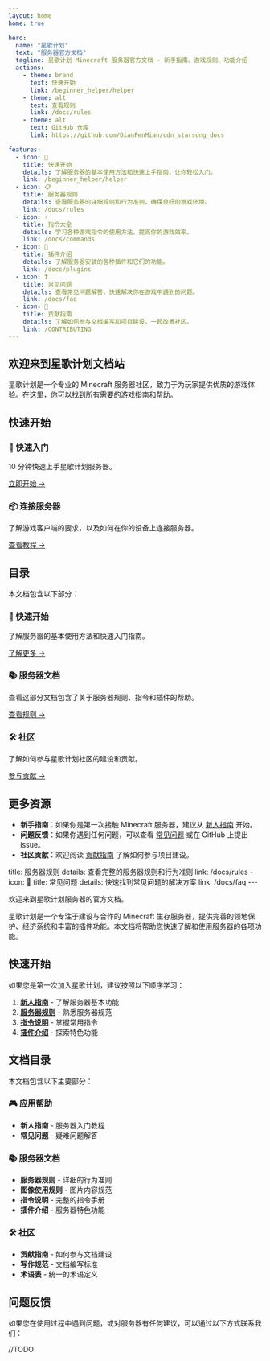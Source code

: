 ```yaml
---
layout: home
home: true

hero:
  name: "星歌计划"
  text: "服务器官方文档"
  tagline: 星歌计划 Minecraft 服务器官方文档 - 新手指南、游戏规则、功能介绍
  actions:
    - theme: brand
      text: 快速开始
      link: /beginner_helper/helper
    - theme: alt
      text: 查看规则
      link: /docs/rules
    - theme: alt
      text: GitHub 仓库
      link: https://github.com/DianFenMian/cdn_starsong_docs

features:
  - icon: 🚀
    title: 快速开始
    details: 了解服务器的基本使用方法和快速上手指南，让你轻松入门。
    link: /beginner_helper/helper
  - icon: 📋
    title: 服务器规则
    details: 查看服务器的详细规则和行为准则，确保良好的游戏环境。
    link: /docs/rules
  - icon: ⚡
    title: 指令大全
    details: 学习各种游戏指令的使用方法，提高你的游戏效率。
    link: /docs/commands
  - icon: 🔌
    title: 插件介绍
    details: 了解服务器安装的各种插件和它们的功能。
    link: /docs/plugins
  - icon: ❓
    title: 常见问题
    details: 查看常见问题解答，快速解决你在游戏中遇到的问题。
    link: /docs/faq
  - icon: 📝
    title: 贡献指南
    details: 了解如何参与文档编写和项目建设，一起改善社区。
    link: /CONTRIBUTING
---
```


<div class="vp-doc">

## 欢迎来到星歌计划文档站

星歌计划是一个专业的 Minecraft 服务器社区，致力于为玩家提供优质的游戏体验。在这里，你可以找到所有需要的游戏指南和帮助。

## 快速开始

<div class="vp-card-container">
  <div class="vp-card">
    <div class="vp-card-header">
      <h3>🚀 快速入门</h3>
    </div>
    <div class="vp-card-body">
      <p>10 分钟快速上手星歌计划服务器。</p>
      <a href="/beginner_helper/helper" class="vp-card-link">立即开始 →</a>
    </div>
  </div>
  
  <div class="vp-card">
    <div class="vp-card-header">
      <h3>📦 连接服务器</h3>
    </div>
    <div class="vp-card-body">
      <p>了解游戏客户端的要求，以及如何在你的设备上连接服务器。</p>
      <a href="/beginner_helper/helper" class="vp-card-link">查看教程 →</a>
    </div>
  </div>
</div>

## 目录

本文档包含以下部分：

<div class="vp-card-container">
  <div class="vp-card">
    <div class="vp-card-header">
      <h3>🚀 快速开始</h3>
    </div>
    <div class="vp-card-body">
      <p>了解服务器的基本使用方法和快速入门指南。</p>
      <a href="/beginner_helper/helper" class="vp-card-link">了解更多 →</a>
    </div>
  </div>
  
  <div class="vp-card">
    <div class="vp-card-header">
      <h3>📚 服务器文档</h3>
    </div>
    <div class="vp-card-body">
      <p>查看这部分文档包含了关于服务器规则、指令和插件的帮助。</p>
      <a href="/docs/rules" class="vp-card-link">查看规则 →</a>
    </div>
  </div>
  
  <div class="vp-card">
    <div class="vp-card-header">
      <h3>🛠️ 社区</h3>
    </div>
    <div class="vp-card-body">
      <p>了解如何参与星歌计划社区的建设和贡献。</p>
      <a href="/CONTRIBUTING" class="vp-card-link">参与贡献 →</a>
    </div>
  </div>
</div>

## 更多资源

- **新手指南**：如果你是第一次接触 Minecraft 服务器，建议从 [新人指南](/beginner_helper/helper) 开始。
- **问题反馈**：如果你遇到任何问题，可以查看 [常见问题](/docs/faq) 或在 GitHub 上提出 issue。
- **社区贡献**：欢迎阅读 [贡献指南](/CONTRIBUTING) 了解如何参与项目建设。

</div>
    title: 服务器规则
    details: 查看完整的服务器规则和行为准则
    link: /docs/rules
  - icon: 💬
    title: 常见问题
    details: 快速找到常见问题的解决方案
    link: /docs/faq
---

欢迎来到星歌计划服务器的官方文档。

星歌计划是一个专注于建设与合作的 Minecraft 生存服务器，提供完善的领地保护、经济系统和丰富的插件功能。本文档将帮助您快速了解和使用服务器的各项功能。

## 快速开始

如果您是第一次加入星歌计划，建议按照以下顺序学习：

1. **[新人指南](/beginner_helper/helper)** - 了解服务器基本功能
2. **[服务器规则](/docs/rules)** - 熟悉服务器规范
3. **[指令说明](/docs/commands)** - 掌握常用指令
4. **[插件介绍](/docs/plugins)** - 探索特色功能

## 文档目录

本文档包含以下主要部分：

### 🎮 应用帮助
- **新人指南** - 服务器入门教程
- **常见问题** - 疑难问题解答

### 📚 服务器文档  
- **服务器规则** - 详细的行为准则
- **图像使用规则** - 图片内容规范
- **指令说明** - 完整的指令手册
- **插件介绍** - 服务器特色功能

### 🛠️ 社区
- **贡献指南** - 如何参与文档建设
- **写作规范** - 文档编写标准
- **术语表** - 统一的术语定义

## 问题反馈

如果您在使用过程中遇到问题，或对服务器有任何建议，可以通过以下方式联系我们：

//TODO
